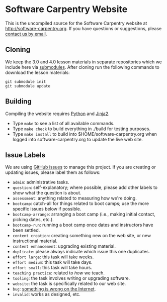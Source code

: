 Software Carpentry Website
==========================

This is the uncompiled source for the Software Carpentry website at
http://software-carpentry.org.  If you have questions or suggestions,
please [contact us by email](mailto:info@software-carpentry.org).

Cloning
-------

We keep the 3.0 and 4.0 lesson materials in separate repositories which we include
here via [submodules](http://git-scm.com/book/en/Git-Tools-Submodules).
After cloning run the following commands to download the lesson materials:

    git submodule init
    git submodule update

Building
--------

Compiling the website requires [Python](http://python.org) and
[Jinja2](http://jinja.pocoo.org/).

* Type `make` to see a list of all available commands.
* Type `make check` to build everything in ./build for testing purposes.
* Type `make install` to build into $HOME/software-carpentry.org when logged into software-carpentry.org to update the live web site.

Issue Labels
------------

We are using [GitHub issues](https://github.com/swcarpentry/website/issues?state=open)
to manage this project.  If you are creating or updating issues, please
label them as follows:

* `admin`: administrative tasks.
* `question`: self-explanatory; where possible, please add other labels to show what the question is about.
* `assessment`: anything related to measuring how we're doing.
* `bootcamp`: catch-all for things related to boot camps; use the more specific issues below if possible.
* `bootcamp-arrange`: arranging a boot camp (i.e., making initial contact, picking dates, etc.).
* `bootcamp-run`: running a boot camp once dates and instructors have been settled.
* `content creation`: creating something new on the web site, or new instructional material.
* `content enhancement`: upgrading existing material.
* `duplicate`: please always indicate which issue this one duplicates.
* `effort large`: this task will take weeks.
* `effort medium`: this task will take days.
* `effort small`: this task will take hours.
* `teaching practice`: related to *how* we teach.
* `tooling`: the task involves writing or upgrading software.
* `website`: the task is specifically related to our web site.
* `bug`: [something is wrong on the Internet](http://xkcd.com/386/).
* `invalid`: works as designed, etc.
